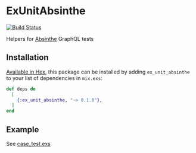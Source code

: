 # ExUnitAbsinthe

[![Build Status](https://travis-ci.org/futpib/ex_unit_absinthe.svg?branch=master)](https://travis-ci.org/futpib/ex_unit_absinthe)

Helpers for [Absinthe](https://github.com/absinthe-graphql/absinthe) GraphQL tests

## Installation

[Available in Hex](https://hex.pm/packages/ex_unit_absinthe), this package can be installed
by adding `ex_unit_absinthe` to your list of dependencies in `mix.exs`:

```elixir
def deps do
  [
    {:ex_unit_absinthe, "~> 0.1.0"},
  ]
end
```

## Example

See [case_test.exs](https://github.com/futpib/ex_unit_absinthe/blob/master/test/ex_unit_absinthe/case_test.exs)
